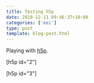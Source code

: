 ```yaml
---
title: Testing h5p
date: 2018-12-11 09:46:37+10:00
categories: ['eei']
type: post
template: blog-post.html
---
```

Playing with [h5p](http://h5p.org/).

\[h5p id="2"\]

\[h5p id="3"\]
